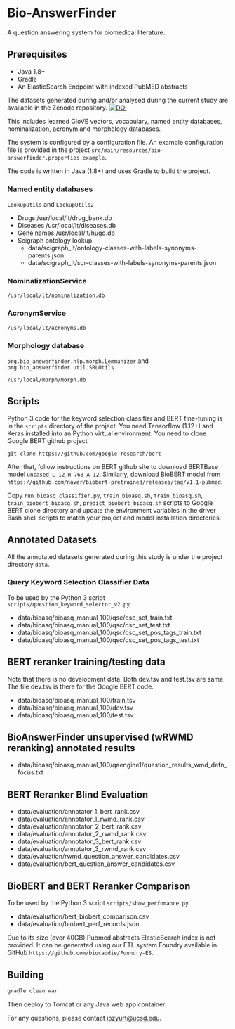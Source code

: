 Bio-AnswerFinder
================

A question answering system for biomedical literature.

## Prerequisites

* Java 1.8+
* Gradle
* An ElasticSearch Endpoint with indexed PubMED abstracts 


The datasets generated during and/or analysed during the current study are available 
in the Zenodo repository.
[![DOI](https://zenodo.org/badge/DOI/10.5281/zenodo.2597595.svg)](https://doi.org/10.5281/zenodo.2597595)


This includes learned GloVE vectors, vocabulary, named entity databases, nominalization, acronym and morphology databases.

The system is configured by a configuration file. An example configuration file is provided in the project 
`src/main/resources/bio-answerfinder.properties.example`.

The code is written in Java (1.8+) and uses Gradle to build the project.


### Named entity databases
`LookupUtils` and `LookupUtils2`


*  Drugs /usr/local/lt/drug_bank.db
*  Diseases /usr/local/lt/diseases.db
*  Gene names /usr/local/lt/hugo.db
*  Scigraph ontology lookup
    *  data/scigraph_lt/ontology-classes-with-labels-synonyms-parents.json
    *  data/scigraph_lt/scr-classes-with-labels-synonyms-parents.json

### NominalizationService
```
/usr/local/lt/nominalization.db
```
### AcronymService
```
/usr/local/lt/acronyms.db
```

### Morphology database

`org.bio_answerfinder.nlp.morph.Lemmanizer`
and `org.bio_answerfinder.util.SRLUtils`

```
/usr/local/morph/morph.db
```

## Scripts
Python 3 code for the keyword selection classifier and BERT fine-tuning is in the `scripts` directory of the project.
You need Tensorflow (1.12+) and Keras installed into an Python virtual environment. 
You need to clone Google BERT github project 

```
git clone https://github.com/google-research/bert
```

After that, follow instructions on BERT github site to download BERTBase model `uncased_L-12_H-768_A-12`.
Similarly, download BioBERT model from `https://github.com/naver/biobert-pretrained/releases/tag/v1.1-pubmed`.

Copy `run_bioasq_classifier.py`, `train_bioasq.sh`, `train_bioasq.sh`, `train_biobert_bioasq.sh`, `predict_biobert_bioasq.sh` scripts to Google BERT clone directory and update the environment variables 
in the driver Bash shell scripts to match your project and model 
installation directories.

## Annotated Datasets

All the annotated datasets generated during this study is under the project directory `data`.

### Query Keyword Selection Classifier Data
To be used by the Python 3 script `scripts/question_keyword_selector_v2.py`

*  data/bioasq/bioasq_manual_100/qsc/qsc_set_train.txt
*  data/bioasq/bioasq_manual_100/qsc/qsc_set_test.txt
*  data/bioasq/bioasq_manual_100/qsc/qsc_set_pos_tags_train.txt
*  data/bioasq/bioasq_manual_100/qsc/qsc_set_pos_tags_test.txt

## BERT reranker training/testing data

Note that there is no development data. Both dev.tsv and test.tsv are same. The file dev.tsv is there for the Google BERT code.

*  data/bioasq/bioasq_manual_100/train.tsv
*  data/bioasq/bioasq_manual_100/dev.tsv
*  data/bioasq/bioasq_manual_100/test.tsv

## BioAnswerFinder unsupervised (wRWMD reranking) annotated results

*  data/bioasq/bioasq_manual_100/qaengine1/question_results_wmd_defn_focus.txt

## BERT Reranker Blind Evaluation

*  data/evaluation/annotator_1_bert_rank.csv
*  data/evaluation/annotator_1_rwmd_rank.csv
*  data/evaluation/annotator_2_bert_rank.csv
*  data/evaluation/annotator_2_rwmd_rank.csv
*  data/evaluation/annotator_3_bert_rank.csv
*  data/evaluation/annotator_3_rwmd_rank.csv
*  data/evaluation/rwmd_question_answer_candidates.csv
*  data/evaluation/bert_question_answer_candidates.csv


## BioBERT and BERT Reranker Comparison
To be used by the Python 3 script `scripts/show_perfomance.py`

*  data/evaluation/bert_biobert_comparison.csv
*  data/evaluation/biobert_perf_records.json


Due to its size (over 40GB) Pubmed abstracts ElasticSearch index is not provided. It can be generated using our 
ETL system Foundry available in GitHub `https://github.com/biocaddie/Foundry-ES`. 

## Building

```bash
gradle clean war
```

Then deploy to Tomcat or any Java web app container.


For any questions, please contact iozyurt@ucsd.edu.




